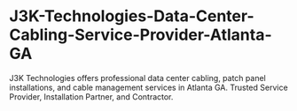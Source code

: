 # J3K-Technologies-Data-Center-Cabling-Service-Provider-Atlanta-GA
J3K Technologies offers professional data center cabling, patch panel installations, and cable management services in Atlanta GA. Trusted Service Provider, Installation Partner, and Contractor.
